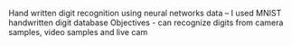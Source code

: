 Hand written digit recognition using neural networks 
data – I used MNIST handwritten digit database 
Objectives - can recognize digits from camera samples, video samples and live cam
